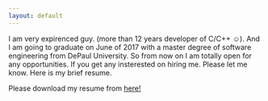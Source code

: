 ```yaml
---
layout: default
---
```


I am very expirenced guy. (more than 12 years developer of C/C++ :relaxed:). And I am going to graduate on June of 2017 with a master degree of software engineering from DePaul University.
So from now on I am totally open for any opportunities. If you get any insterested on hiring me. Please let me know. Here is my brief resume.

Please download my resume from [here!]({{baseurl}}/data/Ethanhao.pdf)


 